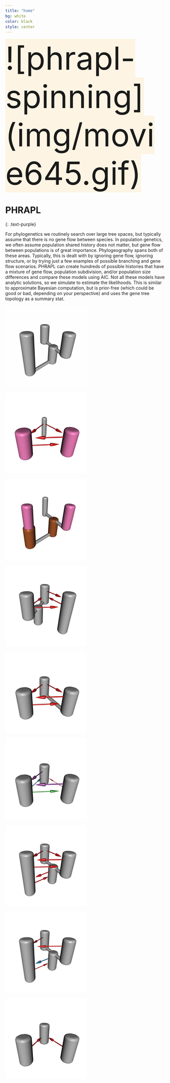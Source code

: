 ```yaml
---
title: "home"
bg: white
color: black
style: center
---
```


<span class="fa-stack subtlecircle" style="font-size:100px; background:rgba(255,166,0,0.1)">
![phrapl-spinning](img/movie645.gif)
</span>


# PHRAPL
{: .text-purple}


For phylogenetics we routinely search over large tree spaces, but typically assume that there is no gene flow between species. In population genetics, we often assume population shared history does not matter, but gene flow between populations is of great importance. Phylogeography spans both of these areas. Typically, this is dealt with by ignoring gene flow, ignoring structure, or by trying just a few examples of possible branching and gene flow scenarios. PHRAPL can create hundreds of possible histories that have a mixture of gene flow, population subdivision, and/or population size differences and compare these models using AIC. Not all these models have analytic solutions, so we simulate to estimate the likelihoods. This is similar to approximate Bayesian computation, but is prior-free (which could be good or bad, depending on your perspective) and uses the gene tree topology as a summary stat.

![phrapl-spinning](img/movie1108.gif)

![phrapl-spinning](img/movie110.gif)

![phrapl-spinning](img/movie1232.gif)

![phrapl-spinning](img/movie1273.gif)

![phrapl-spinning](img/movie313.gif)

![phrapl-spinning](img/movie46.gif)

![phrapl-spinning](img/movie487.gif)

![phrapl-spinning](img/movie645.gif)

![phrapl-spinning](img/movie5.gif)
